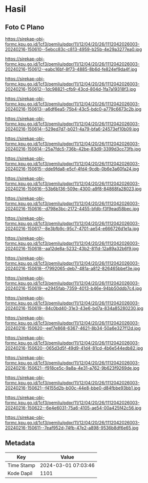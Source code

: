 # Hasil

## Foto C Plano

https://sirekap-obj-formc.kpu.go.id/1cf3/pemilu/pdpr/11/12/04/20/26/1112042026003-20240216-150610--5ebcc83c-c813-4959-b25b-4e29a3277ea0.jpg

https://sirekap-obj-formc.kpu.go.id/1cf3/pemilu/pdpr/11/12/04/20/26/1112042026003-20240216-150612--eabc16bf-8f73-4885-8b6d-fe824ef9da4f.jpg

https://sirekap-obj-formc.kpu.go.id/1cf3/pemilu/pdpr/11/12/04/20/26/1112042026003-20240216-150612--1dc98821-cfb9-43cd-804d-1fa7a19318f3.jpg

https://sirekap-obj-formc.kpu.go.id/1cf3/pemilu/pdpr/11/12/04/20/26/1112042026003-20240216-150613--a6df6ea5-75b4-43c5-bdc0-a779c6673c2b.jpg

https://sirekap-obj-formc.kpu.go.id/1cf3/pemilu/pdpr/11/12/04/20/26/1112042026003-20240216-150614--529ed7d7-b021-4a79-bfa6-24573ef10b09.jpg

https://sirekap-obj-formc.kpu.go.id/1cf3/pemilu/pdpr/11/12/04/20/26/1112042026003-20240216-150614--25a7fdc5-736b-42be-83d9-3399d3cc73fb.jpg

https://sirekap-obj-formc.kpu.go.id/1cf3/pemilu/pdpr/11/12/04/20/26/1112042026003-20240216-150615--dde9fda8-e5cf-4fd4-9cdb-0b6e3a60fa24.jpg

https://sirekap-obj-formc.kpu.go.id/1cf3/pemilu/pdpr/11/12/04/20/26/1112042026003-20240216-150616--53b6b136-509e-4300-a9f8-84868fa28023.jpg

https://sirekap-obj-formc.kpu.go.id/1cf3/pemilu/pdpr/11/12/04/20/26/1112042026003-20240216-150616--d798e3bc-2172-4455-bfdb-f3f9ead58bec.jpg

https://sirekap-obj-formc.kpu.go.id/1cf3/pemilu/pdpr/11/12/04/20/26/1112042026003-20240216-150617--8e3bfb9c-95c7-4701-ae54-e666726d1e1a.jpg

https://sirekap-obj-formc.kpu.go.id/1cf3/pemilu/pdpr/11/12/04/20/26/1112042026003-20240216-150618--aa12de8a-5232-43b2-811d-12a89a32b6f9.jpg

https://sirekap-obj-formc.kpu.go.id/1cf3/pemilu/pdpr/11/12/04/20/26/1112042026003-20240216-150618--f7992065-deb7-481a-a812-826465bbef3e.jpg

https://sirekap-obj-formc.kpu.go.id/1cf3/pemilu/pdpr/11/12/04/20/26/1112042026003-20240216-150619--e2945fab-7359-4013-b46e-94bb50ddb7c4.jpg

https://sirekap-obj-formc.kpu.go.id/1cf3/pemilu/pdpr/11/12/04/20/26/1112042026003-20240216-150619--84c0bd40-31e3-43e6-bd7a-834a85280230.jpg

https://sirekap-obj-formc.kpu.go.id/1cf3/pemilu/pdpr/11/12/04/20/26/1112042026003-20240216-150620--eef7e868-6367-4621-8b34-50a6e327f12d.jpg

https://sirekap-obj-formc.kpu.go.id/1cf3/pemilu/pdpr/11/12/04/20/26/1112042026003-20240216-150620--065d3d5f-49d9-41d4-81cd-4b6e544edb82.jpg

https://sirekap-obj-formc.kpu.go.id/1cf3/pemilu/pdpr/11/12/04/20/26/1112042026003-20240216-150621--f918ce5c-9a8a-4e31-a762-9b623f9269de.jpg

https://sirekap-obj-formc.kpu.go.id/1cf3/pemilu/pdpr/11/12/04/20/26/1112042026003-20240216-150621--f4155d2b-b00c-44e8-bbe0-d84fbbe93bb1.jpg

https://sirekap-obj-formc.kpu.go.id/1cf3/pemilu/pdpr/11/12/04/20/26/1112042026003-20240216-150622--6e4e6031-75a6-4105-ae54-00a425f42c56.jpg

https://sirekap-obj-formc.kpu.go.id/1cf3/pemilu/pdpr/11/12/04/20/26/1112042026003-20240216-150611--7eaf952d-74fb-47e2-a898-9536b8df6e65.jpg


## Metadata

| Key        | Value               |
| ---------- | ------------------- |
| Time Stamp | 2024-03-01 07:03:46 |
| Kode Dapil | 1101                |



